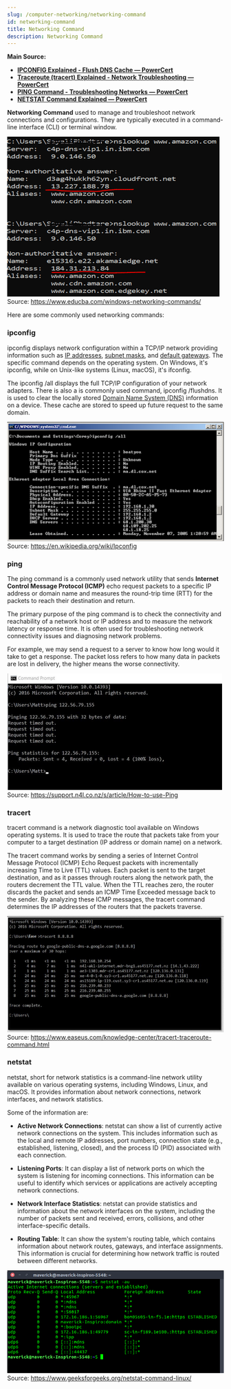 ```yaml
---
slug: /computer-networking/networking-command
id: networking-command
title: Networking Command
description: Networking Command
---
```


**Main Source:**

- **[IPCONFIG Explained - Flush DNS Cache — PowerCert](https://youtu.be/ZKhorleA5aA?si=ryGAucxqelZAEB4r)**
- **[Traceroute (tracert) Explained - Network Troubleshooting — PowerCert](https://youtu.be/up3bcBLZS74?si=dcs7Jog1w_AyEhMh)**
- **[PING Command - Troubleshooting Networks — PowerCert](https://youtu.be/IIicPE38O-s?si=bvzJYh_-lNDtqp3W)**
- **[NETSTAT Command Explained — PowerCert](https://youtu.be/8UZFpCQeXnM?si=RKd7IngyMP2zx0A-)**

**Networking Command** used to manage and troubleshoot network connections and configurations. They are typically executed in a command-line interface (CLI) or terminal window.

![Example of checking IP address in command line](./networking-command.png)  
Source: https://www.educba.com/windows-networking-commands/

Here are some commonly used networking commands:

### ipconfig

ipconfig displays network configuration within a TCP/IP network providing information such as [IP addresses](/computer-networking/ip-address), [subnet masks](/computer-networking/subnet-mask), and [default gateways](/computer-networking/gateway). The specific command depends on the operating system. On Windows, it's ipconfig, while on Unix-like systems (Linux, macOS), it's ifconfig.

The ipconfig /all displays the full TCP/IP configuration of your network adapters. There is also a is commonly used command, ipconfig /flushdns. It is used to clear the locally stored [Domain Name System (DNS)](/computer-networking/dns) information on a device. These cache are stored to speed up future request to the same domain.

![ipconfig command on Windows](./ipconfig.png)  
Source: https://en.wikipedia.org/wiki/Ipconfig

### ping

The ping command is a commonly used network utility that sends **Internet Control Message Protocol (ICMP)** echo request packets to a specific IP address or domain name and measures the round-trip time (RTT) for the packets to reach their destination and return.

The primary purpose of the ping command is to check the connectivity and reachability of a network host or IP address and to measure the network latency or response time. It is often used for troubleshooting network connectivity issues and diagnosing network problems.

For example, we may send a request to a server to know how long would it take to get a response. The packet loss refers to how many data in packets are lost in delivery, the higher means the worse connectivity.

![ping command example on Windows](./ping.png)  
Source: https://support.n4l.co.nz/s/article/How-to-use-Ping

### tracert

tracert command is a network diagnostic tool available on Windows operating systems. It is used to trace the route that packets take from your computer to a target destination (IP address or domain name) on a network.

The tracert command works by sending a series of Internet Control Message Protocol (ICMP) Echo Request packets with incrementally increasing Time to Live (TTL) values. Each packet is sent to the target destination, and as it passes through routers along the network path, the routers decrement the TTL value. When the TTL reaches zero, the router discards the packet and sends an ICMP Time Exceeded message back to the sender. By analyzing these ICMP messages, the tracert command determines the IP addresses of the routers that the packets traverse.

![tracert command on Windows](./tracert.png)  
Source: https://www.easeus.com/knowledge-center/tracert-traceroute-command.html

### netstat

netstat, short for network statistics is a command-line network utility available on various operating systems, including Windows, Linux, and macOS. It provides information about network connections, network interfaces, and network statistics.

Some of the information are:

- **Active Network Connections**: netstat can show a list of currently active network connections on the system. This includes information such as the local and remote IP addresses, port numbers, connection state (e.g., established, listening, closed), and the process ID (PID) associated with each connection.

- **Listening Ports**: It can display a list of network ports on which the system is listening for incoming connections. This information can be useful to identify which services or applications are actively accepting network connections.

- **Network Interface Statistics**: netstat can provide statistics and information about the network interfaces on the system, including the number of packets sent and received, errors, collisions, and other interface-specific details.

- **Routing Table**: It can show the system's routing table, which contains information about network routes, gateways, and interface assignments. This information is crucial for determining how network traffic is routed between different networks.

![netstat command on Linux](./netstat.png)  
Source: https://www.geeksforgeeks.org/netstat-command-linux/
